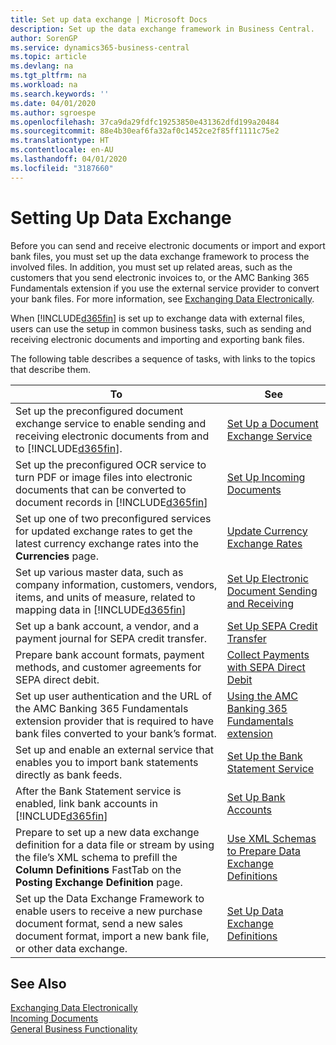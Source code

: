 ```yaml
---
title: Set up data exchange | Microsoft Docs
description: Set up the data exchange framework in Business Central.
author: SorenGP
ms.service: dynamics365-business-central
ms.topic: article
ms.devlang: na
ms.tgt_pltfrm: na
ms.workload: na
ms.search.keywords: ''
ms.date: 04/01/2020
ms.author: sgroespe
ms.openlocfilehash: 37ca9da29fdfc19253850e431362dfd199a20484
ms.sourcegitcommit: 88e4b30eaf6fa32af0c1452ce2f85ff1111c75e2
ms.translationtype: HT
ms.contentlocale: en-AU
ms.lasthandoff: 04/01/2020
ms.locfileid: "3187660"
---
```

# <a name="setting-up-data-exchange"></a>Setting Up Data Exchange
Before you can send and receive electronic documents or import and export bank files, you must set up the data exchange framework to process the involved files. In addition, you must set up related areas, such as the customers that you send electronic invoices to, or the AMC Banking 365 Fundamentals extension if you use the external service provider to convert your bank files. For more information, see [Exchanging Data Electronically](across-data-exchange.md).  

 When [!INCLUDE[d365fin](includes/d365fin_md.md)] is set up to exchange data with external files, users can use the setup in common business tasks, such as sending and receiving electronic documents and importing and exporting bank files.  

 The following table describes a sequence of tasks, with links to the topics that describe them.  

|**To**|**See**|  
|------------|-------------|  
|Set up the preconfigured document exchange service to enable sending and receiving electronic documents from and to [!INCLUDE[d365fin](includes/d365fin_md.md)].|[Set Up a Document Exchange Service](across-how-to-set-up-a-document-exchange-service.md)|  
|Set up the preconfigured OCR service to turn PDF or image files into electronic documents that can be converted to document records in [!INCLUDE[d365fin](includes/d365fin_md.md)]|[Set Up Incoming Documents](across-how-setup-income-documents.md)|  
|Set up one of two preconfigured services for updated exchange rates to get the latest currency exchange rates into the **Currencies** page.|[Update Currency Exchange Rates](finance-how-update-currencies.md)|  
|Set up various master data, such as company information, customers, vendors, items, and units of measure, related to mapping data in [!INCLUDE[d365fin](includes/d365fin_md.md)]|[Set Up Electronic Document Sending and Receiving](across-how-to-set-up-electronic-document-sending-and-receiving.md)|  
|Set up a bank account, a vendor, and a payment journal for SEPA credit transfer.|[Set Up SEPA Credit Transfer](finance-make-payments-with-bank-data-conversion-service-or-sepa-credit-transfer.md#setting-up-sepa-credit-transfer)|  
|Prepare bank account formats, payment methods, and customer agreements for SEPA direct debit.|[Collect Payments with SEPA Direct Debit](finance-collect-payments-with-sepa-direct-debit.md)|  
|Set up user authentication and the URL of the AMC Banking 365 Fundamentals extension provider that is required to have bank files converted to your bank’s format.|[Using the AMC Banking 365 Fundamentals extension](ui-extensions-amc-banking.md)|  
|Set up and enable an external service that enables you to import bank statements directly as bank feeds.|[Set Up the Bank Statement Service](bank-how-setup-bank-statement-service.md)|  
|After the Bank Statement service is enabled, link bank accounts in [!INCLUDE[d365fin](includes/d365fin_md.md)]|[Set Up Bank Accounts](bank-how-setup-bank-accounts.md)|  
|Prepare to set up a new data exchange definition for a data file or stream by using the file’s XML schema to prefill the **Column Definitions** FastTab on the **Posting Exchange Definition** page.|[Use XML Schemas to Prepare Data Exchange Definitions](across-how-to-use-xml-schemas-to-prepare-data-exchange-definitions.md)|  
|Set up the Data Exchange Framework to enable users to receive a new purchase document format, send a new sales document format, import a new bank file, or other data exchange.|[Set Up Data Exchange Definitions](across-how-to-set-up-data-exchange-definitions.md)|  

## <a name="see-also"></a>See Also  
[Exchanging Data Electronically](across-data-exchange.md)  
[Incoming Documents](across-income-documents.md)  
[General Business Functionality](ui-across-business-areas.md)  
